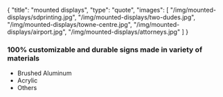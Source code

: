{
  "title": "mounted displays",
  "type": "quote",
  "images": [ 
    "/img/mounted-displays/sdprinting.jpg",
    "/img/mounted-displays/two-dudes.jpg",
    "/img/mounted-displays/towne-centre.jpg",
    "/img/mounted-displays/airport.jpg",
    "/img/mounted-displays/attorneys.jpg"
  ]
}

### 100% customizable and durable signs made in variety of materials

* Brushed Aluminum
* Acrylic
* Others

